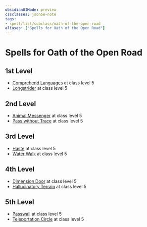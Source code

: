 ```yaml
---
obsidianUIMode: preview
cssclasses: json5e-note
tags:
- spell/list/subclass/oath-of-the-open-road
aliases: ["Spells for Oath of the Open Road"]
---
```

# Spells for Oath of the Open Road

## 1st Level

- [Comprehend Languages](comprehend-languages "PHB") at class level 5
- [Longstrider](longstrider "PHB") at class level 5

## 2nd Level

- [Animal Messenger](animal-messenger "PHB") at class level 5
- [Pass without Trace](pass-without-trace "PHB") at class level 5

## 3rd Level

- [Haste](haste "PHB") at class level 5
- [Water Walk](water-walk "PHB") at class level 5

## 4th Level

- [Dimension Door](dimension-door "PHB") at class level 5
- [Hallucinatory Terrain](hallucinatory-terrain "PHB") at class level 5

## 5th Level

- [Passwall](passwall "PHB") at class level 5
- [Teleportation Circle](teleportation-circle "PHB") at class level 5
